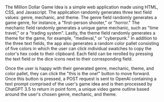 The Million Dollar Game Idea is a simple web application made using HTML, CSS, and Javascript. The application randomly generates three text field values: genre, mechanic, and theme. 
The genre field randomly generates a game genre, for instance, a "first-person shooter," or "horror." The mechanic field randomly generates a unique game mechanic, such as "time travel," or a "trading system". 
Lastly, the theme field randomly generates a theme for the game, for example, "medieval," or "cyberpunk." In addition to the three text fields, the app also generates a random color pallet consisting of five colors in which the user can click individual swatches to copy the color's hex code to their clipboard. 
Each field can be rerolled by pressing the text field or the dice icons next to their corresponding field.

Once the user is happy with their generated genre, mechanic, theme, and color pallet, they can click the "this is the one!" button to move forward. 
Once this button is pressed, a POST request is sent to OpenAI containing a text prompt comprised of the user's game idea and is then processed by ChatGPT 3.5 to return in point form, a unique video game outline based around the user's chosen genre, mechanic, and theme.
